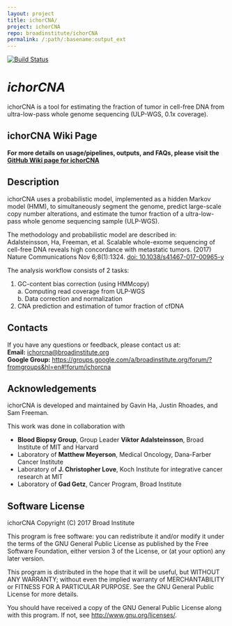 ```yaml
---
layout: project
title: ichorCNA/
project: ichorCNA
repo: broadinstitute/ichorCNA
permalink: /:path/:basename:output_ext
---
```


[![Build Status](https://travis-ci.org/broadinstitute/ichorCNA.svg?branch=master)](https://travis-ci.org/broadinstitute/ichorCNA)

# *ichorCNA*
ichorCNA is a tool for estimating the fraction of tumor in cell-free DNA from ultra-low-pass whole genome sequencing (ULP-WGS, 0.1x coverage). 

## ichorCNA Wiki Page
**For more details on usage/pipelines, outputs, and FAQs, please visit the [GitHub Wiki page for ichorCNA](https://github.com/broadinstitute/ichorCNA/wiki)**

## Description
ichorCNA uses a probabilistic model, implemented as a hidden Markov model (HMM), to simultaneously segment the genome, predict large-scale copy number alterations, and estimate the tumor fraction of a ultra-low-pass whole genome sequencing sample (ULP-WGS). 

The methodology and probabilistic model are described in:  
Adalsteinsson, Ha, Freeman, et al. Scalable whole-exome sequencing of cell-free DNA reveals high concordance with metastatic tumors. (2017) Nature Communications Nov 6;8(1):1324. [doi: 10.1038/s41467-017-00965-y](https://doi.org/10.1038/s41467-017-00965-y)

The analysis workflow consists of 2 tasks:  
1. GC-content bias correction (using HMMcopy)  
  a. Computing read coverage from ULP-WGS  
  b. Data correction and normalization  
3. CNA prediction and estimation of tumor fraction of cfDNA

## Contacts
If you have any questions or feedback, please contact us at:  
**Email:** <ichorcna@broadinstitute.org>  
**Google Group:** <https://groups.google.com/a/broadinstitute.org/forum/?fromgroups&hl=en#!forum/ichorcna>

## Acknowledgements
ichorCNA is developed and maintained by Gavin Ha, Justin Rhoades, and Sam Freeman.  

This work was done in collaboration with  
- **Blood Biopsy Group**, Group Leader **Viktor Adalsteinsson**, Broad Institute of MIT and Harvard
- Laboratory of **Matthew Meyerson**, Medical Oncology, Dana-Farber Cancer Institute
- Laboratory of **J. Christopher Love**, Koch Institute for integrative cancer research at MIT
- Laboratory of **Gad Getz**, Cancer Program, Broad Institute

## Software License
ichorCNA
Copyright (C) 2017  Broad Institute

This program is free software: you can redistribute it and/or modify
it under the terms of the GNU General Public License as published by
the Free Software Foundation, either version 3 of the License, or
(at your option) any later version.

This program is distributed in the hope that it will be useful,
but WITHOUT ANY WARRANTY; without even the implied warranty of
MERCHANTABILITY or FITNESS FOR A PARTICULAR PURPOSE.  See the
GNU General Public License for more details.

You should have received a copy of the GNU General Public License
along with this program.  If not, see <http://www.gnu.org/licenses/>.
